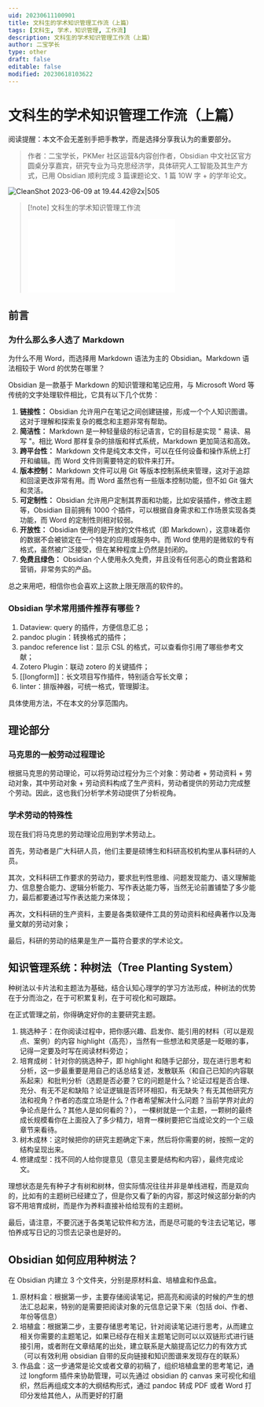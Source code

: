 ```yaml
---
uid: 20230611100901
title: 文科生的学术知识管理工作流（上篇）
tags: [文科生, 学术，知识管理, 工作流]
description: 文科生的学术知识管理工作流（上篇）
author: 二宝学长
type: other
draft: false
editable: false
modified: 20230618103622
---
```


# 文科生的学术知识管理工作流（上篇）

阅读提醒：本文不会无差别手把手教学，而是选择分享我认为的重要部分。

> 作者：二宝学长，PKMer 社区运营&内容创作者，Obsidian 中文社区官方圆桌分享嘉宾，研究专业为马克思经济学，具体研究人工智能及其生产方式，已用 Obsidian 顺利完成 3 篇课题论文、1 篇 10W 字 + 的学年论文。

![CleanShot 2023-06-09 at 19.44.42@2x|505](https://p.ipic.vip/v946c8.png)

> [!note] 文科生的学术知识管理工作流
> <iframe src="//player.bilibili.com/player.html?aid=656388022&bvid=BV1sa4y1g71R&cid=1136635426&page=1&high_quality=1" scrolling="no" border="0" frameborder="no" framespacing="0" allowfullscreen="true"> </iframe>

## 前言

### 为什么那么多人选了 Markdown

为什么不用 Word，而选择用 Markdown 语法为主的 Obsidian。Markdown 语法相较于 Word 的优势在哪里？

Obsidian 是一款基于 Markdown 的知识管理和笔记应用，与 Microsoft Word 等传统的文字处理软件相比，它具有以下几个优势：

1. **链接性：** Obsidian 允许用户在笔记之间创建链接，形成一个个人知识图谱。这对于理解和探索复杂的概念和主题非常有帮助。
2. **简洁性：** Markdown 是一种轻量级的标记语言，它的目标是实现 " 易读、易写 "。相比 Word 那样复杂的排版和样式系统，Markdown 更加简洁和高效。
3. **跨平台性：** Markdown 文件是纯文本文件，可以在任何设备和操作系统上打开和编辑。而 Word 文件则需要特定的软件来打开。
4. **版本控制：** Markdown 文件可以用 Git 等版本控制系统来管理，这对于追踪和回滚更改非常有用。而 Word 虽然也有一些版本控制功能，但不如 Git 强大和灵活。
5. **可定制性：** Obsidian 允许用户定制其界面和功能，比如安装插件，修改主题等，Obsidian 目前拥有 1000 个插件，可以根据自身需求和工作场景实现各类功能，而 Word 的定制性则相对较弱。
6. **开放性：** Obsidian 使用的是开放的文件格式（即 Markdown），这意味着你的数据不会被锁定在一个特定的应用或服务中。而 Word 使用的是微软的专有格式，虽然被广泛接受，但在某种程度上仍然是封闭的。
7. **免费且绿色：** Obsidian 个人使用永久免费，并且没有任何恶心的商业套路和营销，非常务实的产品。

总之来用吧，相信你也会喜欢上这款上限无限高的软件的。

### Obsidian 学术常用插件推荐有哪些？

1. Dataview: query 的插件，方便信息汇总；
2. pandoc plugin：转换格式的插件；
3. pandoc reference list：显示 CSL 的格式，可以查看你引用了哪些参考文献；
4. Zotero Plugin：联动 zotero 的关键插件；
5. [[longform]]：长文项目写作插件，特别适合写长文章；
6. linter：排版神器，可统一格式，管理脚注。

具体使用方法，不在本文的分享范围内。

## 理论部分

### 马克思的一般劳动过程理论

根据马克思的劳动理论，可以将劳动过程分为三个对象：劳动者 + 劳动资料 + 劳动对象，其中劳动对象 + 劳动资料构成了生产资料，劳动者提供的劳动力完成整个劳动。因此，这也我们分析学术劳动提供了分析视角。

### 学术劳动的特殊性

现在我们将马克思的劳动理论应用到学术劳动上。

首先，劳动者是广大科研人员，他们主要是硕博生和科研高校机构里从事科研的人员。

其次，文科科研工作要求的劳动力，要求批判性思维、问题发现能力、语义理解能力、信息整合能力、逻辑分析能力、写作表达能力等，当然无论前置铺垫了多少能力，最后都要通过写作表达能力来体现；

再次，文科科研的生产资料，主要是各类软硬件工具的劳动资料和经典著作以及海量文献的劳动对象；

最后，科研的劳动的结果是生产一篇符合要求的学术论文。

## 知识管理系统：种树法（Tree Planting System）

种树法以卡片法和主题法为基础，结合认知心理学的学习方法形成，种树法的优势在于分而治之，在于可积累复利，在于可视化和可跟踪。

在正式管理之前，你得确定好你的主要研究主题。

1. 挑选种子：在你阅读过程中，把你感兴趣、启发你、能引用的材料（可以是观点、案例）的内容 highlight（高亮），当然有一些想法和灵感是一眨眼的事，记得一定要及时写在阅读材料旁边；
2. 培育成树：针对你的挑选种子，即 highlight 和随手记部分，现在进行思考和分析，这一步最重要是用自己的话总结复述，发散联系（和自己已知的内容联系起来）和批判分析（选题是否必要？它的问题是什么？论证过程是否合理、充分、有无不足和缺陷？论证逻辑是否环环相扣，有无缺失？有无其他研究方法和视角？作者的态度立场是什么？作者希望解决什么问题？当前学界对此的争论点是什么？其他人是如何看的？）， 一棵树就是一个主题，一颗树的最终成长规模看你在上面投入了多少精力，培育一棵树要把它当成论文的一个三级章节来看待。
3. 树木成林：这时候把你的研究主题确定下来，然后将你需要的树，按照一定的结构呈现出来。
4. 修建成型：找不同的人给你提意见（意见主要是结构和内容），最终完成论文。

理想状态是先有种子才有树和树林，但实际情况往往并非是单线进程，而是双向的，比如有的主题树已经建立了，但是你又看了新的内容，那这时候这部分新的内容不用培育成树，而是作为养料直接补给给现有的主题树。

最后，请注意，不要沉迷于各类笔记软件和方法，而是尽可能的专注去记笔记，哪怕养成写日记的习惯去记录也是好的。

## Obsidian 如何应用种树法？

在 Obsidian 内建立 3 个文件夹，分别是原材料盒、培植盒和作品盒。

1. 原材料盒：根据第一步，主要存储阅读笔记，把高亮和阅读的时候的产生的想法汇总起来，特别的是需要把阅读对象的元信息记录下来（包括 doi、作者、年份等信息）
2. 培植盒：根据第二步，主要存储思考笔记，针对阅读笔记进行思考，从而建立相关你需要的主题笔记，如果已经存在相关主题笔记则可以以双链形式进行链接引用，或者附在文章结尾的出处，建立联系是大脑提高记忆力的有效方式（可以有效利用 obsidian 自带的反向链接和知识图谱来发现存在的联系）
3. 作品盒：这一步通常是论文或者文章的初稿了，组织培植盒里的思考笔记，通过 longform 插件来协助管理，可以先通过 obsidian 的 canvas 来可视化和组织，然后再组成文本的大纲结构形式，通过 pandoc 转成 PDF 或者 Word 打印分发给其他人，从而更好的打磨
